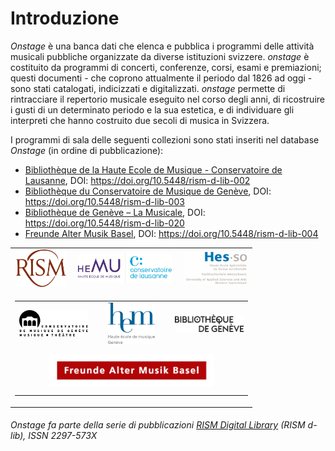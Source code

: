 # Introduzione

_Onstage_ è una banca dati che elenca e pubblica i programmi delle attività musicali pubbliche organizzate da diverse istituzioni svizzere. _onstage_ è costituito da programmi di concerti, conferenze, corsi, esami e premiazioni; questi documenti - che coprono attualmente il periodo dal 1826 ad oggi - sono stati catalogati, indicizzati e digitalizzati. _onstage_ permette di rintracciare il repertorio musicale eseguito nel corso degli anni, di ricostruire i gusti di un determinato periodo e la sua estetica, e di individuare gli interpreti che hanno costruito due secoli di musica in Svizzera.

I programmi di sala delle seguenti collezioni sono stati inseriti nel database _Onstage_ (in ordine di pubblicazione):

- [Bibliothèque de la Haute Ecole de Musique - Conservatoire de Lausanne](https://onstage.rism.digital/collection/CH-LAc), DOI: https://doi.org/10.5448/rism-d-lib-002
- [Bibliothèque du Conservatoire de Musique de Genève](https://onstage.rism.digital/collection/CH-Gc), DOI: https://doi.org/10.5448/rism-d-lib-003
- [Bibliothèque de Genève – La Musicale](https://onstage.rism.digital/collection/CH-Gmu), DOI: https://doi.org/10.5448/rism-d-lib-020
- [Freunde Alter Musik Basel](https://onstage.rism.digital/collection/FAMB), DOI: https://doi.org/10.5448/rism-d-lib-004


<!-- Old Onstage logos-->
<div>
	<table border="0" cellspacing="10px" style="margin: 0 auto;text-align:center">
		<tr>
			<td align="center">
				<a href="http://www.rism-ch.org" target="_blank"><img src="https://raw.githubusercontent.com/rism-ch/onstage-texts/master/images/logo-rism.png" width="80px" border="0"></a>
			</td>
			<td align="center">
				<a href="http://www.hemu.ch" target="_blank"><img src="https://raw.githubusercontent.com/rism-ch/onstage-texts/master/images/logo-cdl-hemu.png" width="150px" border="0"></a>
			</td>
			<td align="center">
				<a href="http://www.hes-so.ch" target="_blank"><img src="https://raw.githubusercontent.com/rism-ch/onstage-texts/master/images/logo-hesso-s.png" width="100px" border="0"></a>
			</td>
		</tr>
    <tr>
      <td colspan=3>
        <table width="100%">
          <tr>
      			<td align="center" width="33%">
      				<a href="http://www.cmusge.ch" target="_blank"><img src="https://raw.githubusercontent.com/rism-ch/onstage-texts/master/images/logo-cmusge.png" width="120px" border="0"></a>
      			</td>
      			<td align="center" width="33%">
      				<a href="https://www.hesge.ch/hem" target="_blank"><img src="https://raw.githubusercontent.com/rism-ch/onstage-texts/master/images/logo-hem-ge.png" width="75px" border="0"></a>
      			</td>
      			<td align="center" width="33%">
      				<a href="https://www.bge-geneve.ch/" target="_blank"><img src="https://raw.githubusercontent.com/rism-ch/onstage-texts/master/images/logo-bge.png" width="120px" border="0"></a>
      			</td>
          </tr>
          <tr>
            <td align="center" colspan=3 style="padding: 10px">
              <a href="http://famb.ch/" target="_blank"><img src="https://raw.githubusercontent.com/rism-ch/onstage-texts/master/images/famb_logo_pantone.jpg" width="75%"></a>
            </td>
        </table>
      </td>
	</table>
</div>

###### Onstage fa parte della serie di pubblicazioni [RISM Digital Library](http://rism-ch.org/d-lib.html) (RISM d-lib), ISSN 2297-573X
